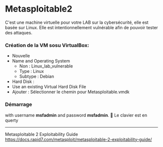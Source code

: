 # Metasploitable2

C'est une machine virtuelle pour votre LAB sur la cybersécurité, elle est basée sur Linux.
Elle est intentionnellement vulnérable afin de pouvoir tester des attaques. 

### Création de la VM sosu VirtualBox:

* Nouvelle
* Name and Operating System
  * Non : Linux_lab_vulnerable
  * Type : Linux
  * Subtype : Debian
* Hard Disk :
*  Use an existing Virtual Hard Disk File
 *  Ajouter  : Sélectionner le chemin pour Metasploitable.vmdk 

### Démarrage

 with username **msfadmin** and password **msfadmin**.
🚩 Le clavier est en querty


-----

Metasploitable 2 Exploitability Guide
https://docs.rapid7.com/metasploit/metasploitable-2-exploitability-guide/
